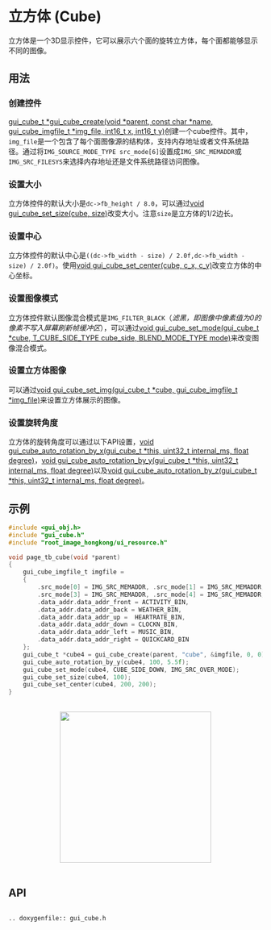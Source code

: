 # 立方体 (Cube)

立方体是一个3D显示控件，它可以展示六个面的旋转立方体，每个面都能够显示不同的图像。

## 用法
### 创建控件
[gui_cube_t *gui_cube_create(void *parent,  const char *name, gui_cube_imgfile_t *img_file, int16_t x, int16_t y)](#gui_cube_create)创建一个cube控件。其中，`img_file`是一个包含了每个面图像源的结构体，支持内存地址或者文件系统路径。通过将`IMG_SOURCE_MODE_TYPE src_mode[6]`设置成`IMG_SRC_MEMADDR`或`IMG_SRC_FILESYS`来选择内存地址还是文件系统路径访问图像。

### 设置大小
立方体控件的默认大小是`dc->fb_height / 8.0`，可以通过[void gui_cube_set_size(cube, size)](#gui_cube_set_size)改变大小。注意`size`是立方体的1/2边长。

### 设置中心
立方体控件的默认中心是`((dc->fb_width - size) / 2.0f,dc->fb_width - size) / 2.0f)`。使用[void gui_cube_set_center(cube, c_x, c_y)](#gui_cube_set_center)改变立方体的中心坐标。

### 设置图像模式
立方体控件默认图像混合模式是`IMG_FILTER_BLACK`（*滤黑，即图像中像素值为0的像素不写入屏幕刷新帧缓冲区*），可以通过[void gui_cube_set_mode(gui_cube_t *cube, T_CUBE_SIDE_TYPE cube_side, BLEND_MODE_TYPE mode)](#gui_cube_set_mode)来改变图像混合模式。

### 设置立方体图像
可以通过[void gui_cube_set_img(gui_cube_t *cube, gui_cube_imgfile_t *img_file)](#gui_cube_set_img)来设置立方体展示的图像。

### 设置旋转角度
立方体的旋转角度可以通过以下API设置，[void gui_cube_auto_rotation_by_x(gui_cube_t *this, uint32_t internal_ms, float degree)](#gui_cube_auto_rotation_by_x)，[void gui_cube_auto_rotation_by_y(gui_cube_t *this, uint32_t internal_ms, float degree)](#gui_cube_auto_rotation_by_y)以及[void gui_cube_auto_rotation_by_z(gui_cube_t *this, uint32_t internal_ms, float degree)](#gui_cube_auto_rotation_by_z)。


## 示例


```c
#include <gui_obj.h>
#include "gui_cube.h"
#include "root_image_hongkong/ui_resource.h"

void page_tb_cube(void *parent)
{
    gui_cube_imgfile_t imgfile =
    {
        .src_mode[0] = IMG_SRC_MEMADDR, .src_mode[1] = IMG_SRC_MEMADDR, .src_mode[2] = IMG_SRC_MEMADDR,
        .src_mode[3] = IMG_SRC_MEMADDR, .src_mode[4] = IMG_SRC_MEMADDR, .src_mode[5] = IMG_SRC_MEMADDR,
        .data_addr.data_addr_front = ACTIVITY_BIN,
        .data_addr.data_addr_back = WEATHER_BIN,
        .data_addr.data_addr_up =  HEARTRATE_BIN,
        .data_addr.data_addr_down = CLOCKN_BIN,
        .data_addr.data_addr_left = MUSIC_BIN,
        .data_addr.data_addr_right = QUICKCARD_BIN
    };
    gui_cube_t *cube4 = gui_cube_create(parent, "cube", &imgfile, 0, 0);
    gui_cube_auto_rotation_by_y(cube4, 100, 5.5f);
    gui_cube_set_mode(cube4, CUBE_SIDE_DOWN, IMG_SRC_OVER_MODE);
    gui_cube_set_size(cube4, 100);
    gui_cube_set_center(cube4, 200, 200);
}
```
<br/>
<div style="text-align: center"><img width= "300" src="https://docs.realmcu.com/HoneyGUI/image/widgets/cube.gif"></div>
<br/>

## API

```eval_rst

.. doxygenfile:: gui_cube.h

```
